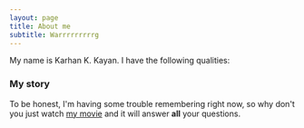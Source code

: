```yaml
---
layout: page
title: About me
subtitle: Warrrrrrrrrg
---
```


My name is Karhan K. Kayan. I have the following qualities:


### My story

To be honest, I'm having some trouble remembering right now, so why don't you just watch [my movie](https://en.wikipedia.org/wiki/The_Princess_Bride_%28film%29) and it will answer **all** your questions.
